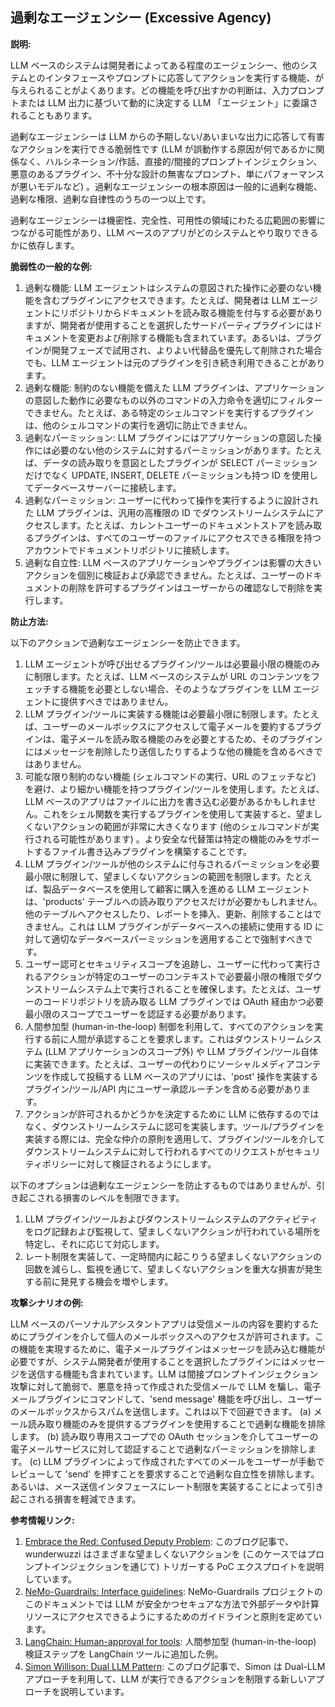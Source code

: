 ## 過剰なエージェンシー (Excessive Agency)

**説明:**

LLM ベースのシステムは開発者によってある程度のエージェンシー、他のシステムとのインタフェースやプロンプトに応答してアクションを実行する機能、が与えられることがよくあります。どの機能を呼び出すかの判断は、入力プロンプトまたは LLM 出力に基づいて動的に決定する LLM 「エージェント」に委譲されることもあります。

過剰なエージェンシーは LLM からの予期しない/あいまいな出力に応答して有害なアクションを実行できる脆弱性です (LLM が誤動作する原因が何であるかに関係なく、ハルシネーション/作話、直接的/間接的プロンプトインジェクション、悪意のあるプラグイン、不十分な設計の無害なプロンプト、単にパフォーマンスが悪いモデルなど) 。過剰なエージェンシーの根本原因は一般的に過剰な機能、過剰な権限、過剰な自律性のうちの一つ以上です。

過剰なエージェンシーは機密性、完全性、可用性の領域にわたる広範囲の影響につながる可能性があり、LLM ベースのアプリがどのシステムとやり取りできるかに依存します。

**脆弱性の一般的な例:**

1. 過剰な機能: LLM エージェントはシステムの意図された操作に必要のない機能を含むプラグインにアクセスできます。たとえば、開発者は LLM エージェントにリポジトリからドキュメントを読み取る機能を付与する必要がありますが、開発者が使用することを選択したサードパーティプラグインにはドキュメントを変更および削除する機能も含まれています。あるいは、プラグインが開発フェーズで試用され、よりよい代替品を優先して削除された場合でも、LLM エージェントは元のプラグインを引き続き利用できることがあります。
2. 過剰な機能: 制約のない機能を備えた LLM プラグインは、アプリケーションの意図した動作に必要なもの以外のコマンドの入力命令を適切にフィルターできません。たとえば、ある特定のシェルコマンドを実行するプラグインは、他のシェルコマンドの実行を適切に防止できません。
3. 過剰なパーミッション: LLM プラグインにはアプリケーションの意図した操作には必要のない他のシステムに対するパーミッションがあります。たとえば、データの読み取りを意図としたプラグインが SELECT パーミッションだけでなく UPDATE, INSERT, DELETE パーミッションも持つ ID を使用してデータベースサーバーに接続します。
4. 過剰なパーミッション: ユーザーに代わって操作を実行するように設計された LLM プラグインは、汎用の高権限の ID でダウンストリームシステムにアクセスします。たとえば、カレントユーザーのドキュメントストアを読み取るプラグインは、すべてのユーザーのファイルにアクセスできる権限を持つアカウントでドキュメントリポジトリに接続します。
5. 過剰な自立性: LLM ベースのアプリケーションやプラグインは影響の大きいアクションを個別に検証および承認できません。たとえば、ユーザーのドキュメントの削除を許可するプラグインはユーザーからの確認なしで削除を実行します。

**防止方法:**

以下のアクションで過剰なエージェンシーを防止できます。

1. LLM エージェントが呼び出せるプラグイン/ツールは必要最小限の機能のみに制限します。たとえば、LLM ベースのシステムが URL のコンテンツをフェッチする機能を必要としない場合、そのようなプラグインを LLM エージェントに提供すべきではありません。
2. LLM プラグイン/ツールに実装する機能は必要最小限に制限します。たとえば、ユーザーのメールボックスにアクセスして電子メールを要約するプラグインは、電子メールを読み取る機能のみを必要とするため、そのプラグインにはメッセージを削除したり送信したりするような他の機能を含めるべきではありません。
3. 可能な限り制約のない機能 (シェルコマンドの実行、URL のフェッチなど) を避け、より細かい機能を持つプラグイン/ツールを使用します。たとえば、LLM ベースのアプリはファイルに出力を書き込む必要があるかもしれません。これをシェル関数を実行するプラグインを使用して実装すると、望ましくないアクションの範囲が非常に大きくなります (他のシェルコマンドが実行される可能性があります) 。より安全な代替策は特定の機能のみをサポートするファイル書き込みプラグインを構築することです。
4. LLM プラグイン/ツールが他のシステムに付与されるパーミッションを必要最小限に制限して、望ましくないアクションの範囲を制限します。たとえば、製品データベースを使用して顧客に購入を進める LLM エージェントは、'products' テーブルへの読み取りアクセスだけが必要かもしれません。他のテーブルへアクセスしたり、レポートを挿入、更新、削除することはできません。これは LLM プラグインがデータベースへの接続に使用する ID に対して適切なデータベースパーミッションを適用することで強制すべきです。
5. ユーザー認可とセキュリティスコープを追跡し、ユーザーに代わって実行されるアクションが特定のユーザーのコンテキストで必要最小限の権限でダウンストリームシステム上で実行されることを確保します。たとえば、ユーザーのコードリポジトリを読み取る LLM プラグインでは OAuth 経由かつ必要最小限のスコープでユーザーを認証する必要があります。
6. 人間参加型 (human-in-the-loop) 制御を利用して、すべてのアクションを実行する前に人間が承認することを要求します。これはダウンストリームシステム (LLM アプリケーションのスコープ外) や LLM プラグイン/ツール自体に実装できます。たとえば、ユーザーの代わりにソーシャルメディアコンテンツを作成して投稿する LLM ベースのアプリには、'post' 操作を実装するプラグイン/ツール/API 内にユーザー承認ルーチンを含める必要があります。
7. アクションが許可されるかどうかを決定するために LLM に依存するのではなく、ダウンストリームシステムに認可を実装します。ツール/プラグインを実装する際には、完全な仲介の原則を適用して、プラグイン/ツールを介してダウンストリームシステムに対して行われるすべてのリクエストがセキュリティポリシーに対して検証されるようにします。

以下のオプションは過剰なエージェンシーを防止するものではありませんが、引き起こされる損害のレベルを制限できます。

1. LLM プラグイン/ツールおよびダウンストリームシステムのアクティビティをログ記録および監視して、望ましくないアクションが行われている場所を特定し、それに応じて対応します。
2. レート制限を実装して、一定時間内に起こりうる望ましくないアクションの回数を減らし、監視を通じて、望ましくないアクションを重大な損害が発生する前に発見する機会を増やします。

**攻撃シナリオの例:**

LLM ベースのパーソナルアシスタントアプリは受信メールの内容を要約するためにプラグインを介して個人のメールボックスへのアクセスが許可されます。この機能を実現するために、電子メールプラグインはメッセージを読み込む機能が必要ですが、システム開発者が使用することを選択したプラグインにはメッセージを送信する機能も含まれています。LLM は間接プロンプトインジェクション攻撃に対して脆弱で、悪意を持って作成された受信メールで LLM を騙し、電子メールプラグインにコマンドして、'send message' 機能を呼び出し、ユーザーのメールボックスからスパムを送信します。これは以下で回避できます。
(a) メール読み取り機能のみを提供するプラグインを使用することで過剰な機能を排除します。
(b) 読み取り専用スコープでの OAuth セッションを介してユーザーの電子メールサービスに対して認証することで過剰なパーミッションを排除します。
(c) LLM プラグインによって作成されたすべてのメールをユーザーが手動でレビューして 'send' を押すことを要求することで過剰な自立性を排除します。
あるいは、メース送信インタフェースにレート制限を実装することによって引き起こされる損害を軽減できます。

**参考情報リンク:**

1. [Embrace the Red: Confused Deputy Problem](https://embracethered.com/blog/posts/2023/chatgpt-cross-plugin-request-forgery-and-prompt-injection./): このブログ記事で、wunderwuzzi はさまざまな望ましくないアクションを (このケースではプロンプトインジェクションを通じて) トリガーする PoC エクスプロイトを説明しています。
2. [NeMo-Guardrails: Interface guidelines](https://github.com/NVIDIA/NeMo-Guardrails/blob/main/docs/security/guidelines.md): NeMo-Guardrails プロジェクトのこのドキュメントでは LLM が安全かつセキュアな方法で外部データや計算リソースにアクセスできるようにするためのガイドラインと原則を定めています。
3. [LangChain: Human-approval for tools](https://python.langchain.com/docs/modules/agents/tools/how_to/human_approval): 人間参加型 (human-in-the-loop) 検証ステップを LangChain ツールに追加した例。
4. [Simon Willison: Dual LLM Pattern](https://simonwillison.net/2023/Apr/25/dual-llm-pattern/): このブログ記事で、Simon は Dual-LLM アプローチを利用して、LLM が実行できるアクションを制限する新しいアプローチを説明しています。
